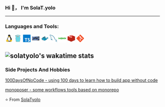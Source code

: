 ### Hi  👋， I'm SolaT.yolo


----
<!--
**Personal Stuffs**

- 🔭 I’m currently working on ...
- 🌱 I’m currently learning ...
- 👯 I’m looking to collaborate on ...
- 🤔 I’m looking for help with ...
- 💬 Ask me about ...
- 📫 How to reach me: ...
- 😄 Pronouns: ...
- ⚡ Fun fact: ...
-->


### Languages and Tools:


<code><img height="25" src="https://raw.githubusercontent.com/devicons/devicon/master/icons/linux/linux-original.svg"></code>
<code><img height="25" src="https://raw.githubusercontent.com/devicons/devicon/master/icons/go/go-original.svg"></code>
<code><img height="25" src="https://raw.githubusercontent.com/devicons/devicon/master/icons/typescript/typescript-original.svg"></code>
<code><img height="25" src="https://raw.githubusercontent.com/devicons/devicon/master/icons/php/php-original.svg"></code>
<code><img height="25" src="https://raw.githubusercontent.com/devicons/devicon/master/icons/docker/docker-original.svg"></code>
<code><img height="25" src="https://raw.githubusercontent.com/devicons/devicon/master/icons/mysql/mysql-original.svg"></code>
<code><img height="25" src="https://raw.githubusercontent.com/devicons/devicon/master/icons/nginx/nginx-original.svg"></code>
<code><img height="25" src="https://raw.githubusercontent.com/devicons/devicon/master/icons/redis/redis-original.svg"></code>
<code><img height="25" src="https://raw.githubusercontent.com/devicons/devicon/master/icons/git/git-original.svg"></code>


![solatyolo's wakatime stats](https://github-readme-stats.vercel.app/api/wakatime?username=6edcd676-c0b8-478f-ae68-24f5b4b42288&hide_title=true&langs_count=5)
---

### Side Projects And Hobbies

[100DaysOfNoCode - using 100 days to learn how to build app without code ](https://github.com/SolaTyolo/100DaysOfNoCode)

[monoposer - some workflows tools  based on monorepo ](https://monoposer.github.io/)

⭐️ From [SolaTyolo](https://github.com/SolaTyolo)
